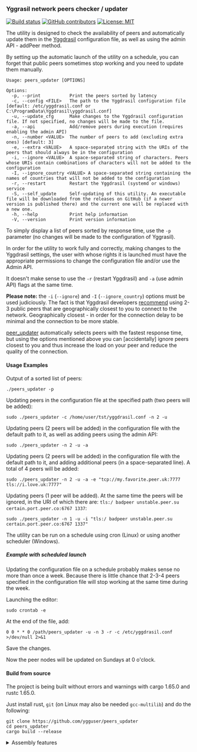 ### Yggrasil network peers checker / updater

[![Build status](https://github.com/ygguser/peers_updater/actions/workflows/Build+Release.yml/badge.svg)](https://github.com/ygguser/peers_updater/actions/workflows/Build+Release.yml) 
[![GitHub contributors](https://img.shields.io/github/contributors/ygguser/peers_updater)](https://github.com/ygguser/peers_updater/graphs/contributors)
[![License: MIT](https://img.shields.io/github/license/ygguser/peers_updater)](/LICENSE)

The utility is designed to check the availability of peers and automatically update them in the [Yggdrasil](https://yggdrasil-network.github.io/) configuration file, as well as using the admin API - addPeer method.

By setting up the automatic launch of the utility on a schedule, you can forget that public peers sometimes stop working and you need to update them manually.

```
Usage: peers_updater [OPTIONS]

Options:
  -p, --print           Print the peers sorted by latency
  -c, --config <FILE>   The path to the Yggdrasil configuration file [default: /etc/yggdrasil.conf or C:\ProgramData\Yggdrasil\yggdrasil.conf]
  -u, --update_cfg      Make changes to the Yggdrasil configuration file. If not specified, no changes will be made to the file.
  -a, --api             Add/remove peers during execution (requires enabling the admin API)
  -n, --number <VALUE>  The number of peers to add (excluding extra ones) [default: 3]
  -e, --extra <VALUE>   A space-separated string with the URIs of the peers that should always be in the configuration
  -i, --ignore <VALUE>  A space-separated string of characters. Peers whose URIs contain combinations of characters will not be added to the configuration
  -I, --ignore_country <VALUE> A space-separated string containing the names of countries that will not be added to the configuration
  -r, --restart         Restart the Yggdrasil (systemd or windows) service
  -S, --self_update     Self-updating of this utility. An executable file will be downloaded from the releases on GitHub (if a newer version is published there) and the current one will be replaced with a new one.
  -h, --help            Print help information
  -V, --version         Print version information
```

To simply display a list of peers sorted by response time, use the `-p` parameter (no changes will be made to the configuration of Yggrasil).

In order for the utility to work fully and correctly, making changes to the Yggdrasil settings, the user with whose rights it is launched must have the appropriate permissions to change the configuration file and/or use the Admin API.

It doesn't make sense to use the `-r` (restart Yggdrasil) and `-a` (use admin API) flags at the same time.

**Please note:** the `-i` (`--ignore`) and `-I` (`--ignore_country`) options must be used judiciously. The fact is that Yggdrasil developers [recommend](https://github.com/yggdrasil-network/public-peers#how-do-i-pick-peers) using 2-3 public peers that are geographically closest to you to connect to the network. Geographically closest - in order for the connection delay to be minimal and the connection to be more stable.

[peer_updater](https://github.com/ygguser/peers_updater) automatically selects peers with the fastest response time, but using the options mentioned above you can [accidentally] ignore peers closest to you and thus increase the load on your peer and reduce the quality of the connection.

#### Usage Examples

Output of a sorted list of peers:

```
./peers_updater -p
```

Updating peers in the configuration file at the specified path (two peers will be added):

```
sudo ./peers_updater -c /home/user/tst/yggdrasil.conf -n 2 -u
```

Updating peers (2 peers will be added) in the configuration file with the default path to it, as well as adding peers using the admin API:

```
sudo ./peers_updater -n 2 -u -a
```

Updating peers (2 peers will be added) in the configuration file with the default path to it, and adding additional peers (in a space-separated line). A total of 4 peers will be added:

```
sudo ./peers_updater -n 2 -u -a -e "tcp://my.favorite.peer.uk:7777 tls://i.love.uk:7777"
```

Updating peers (1 peer will be added). At the same time the peers will be ignored, in the URI of which there are: `tls:/ badpeer unstable.peer.su certain.port.peer.co:6767 1337`:

```
sudo ./peers_updater -n 1 -u -i "tls:/ badpeer unstable.peer.su certain.port.peer.co:6767 1337"
```

The utility can be run on a schedule using cron (Linux) or using another scheduler (Windows).

##### Example with scheduled launch
Updating the configuration file on a schedule probably makes sense no more than once a week. Because there is little chance that 2-3-4 peers specified in the configuration file will stop working at the same time during the week.

Launching the editor:
```
sudo crontab -e
```

At the end of the file, add: 
```
0 0 * * 0 /path/peers_updater -u -n 3 -r -c /etc/yggdrasil.conf >/dev/null 2>&1
```
Save the changes.

Now the peer nodes will be updated on Sundays at 0 o'clock.

#### Build from source

The project is being built without errors and warnings with cargo 1.65.0 and rustc 1.65.0.

Just install rust, `git` (on Linux may also be needed `gcc-multilib`) and do the following: 

```
git clone https://github.com/ygguser/peers_updater
cd peers_updater
cargo build --release
```

<details><summary>Assembly features</summary>

##### Configuring functionality during assembly

By default, the project will assemble with all the functionality described above, but it is possible to disable the functions you do not need and thereby slightly reduce the size of the executable file.

For example:

```
cargo build --release --no-default-features --features "base update_cfg using_api"
```

Possible values of the features parameter:

- `updating_cfg` - updating the Yggdrasil configuration file
- `using_api` - using the API to update peers
- `self_updating` - the possibility of self-updating

This is how the options help for a program compiled with the `--no-default-features` option looks like:

```
Usage: peers_updater [OPTIONS]

Options:
  -p, --print                   Print the peers sorted by latency. When using this parameter, all other parameters will be ignored.
  -i, --ignore <VALUE>          A space-separated string of characters. Peers whose URIs contain combinations of this characters will not be added to the configuration
  -I, --ignore_country <VALUE>  A space-separated string containing the names of countries that will not be added to the configuration
  -h, --help                    Print help
  -V, --version                 Print version
```
</details>
